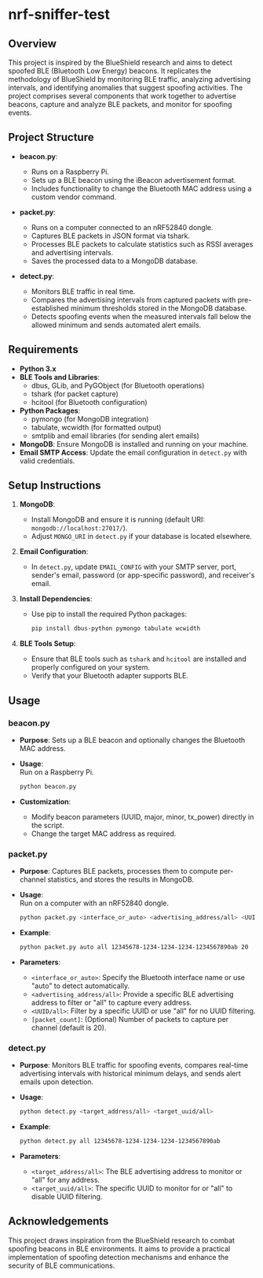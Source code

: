 # nrf-sniffer-test

## Overview

This project is inspired by the BlueShield research and aims to detect spoofed BLE (Bluetooth Low Energy) beacons. It replicates the methodology of BlueShield by monitoring BLE traffic, analyzing advertising intervals, and identifying anomalies that suggest spoofing activities. The project comprises several components that work together to advertise beacons, capture and analyze BLE packets, and monitor for spoofing events.

## Project Structure

- **beacon.py**:
  - Runs on a Raspberry Pi.
  - Sets up a BLE beacon using the iBeacon advertisement format.
  - Includes functionality to change the Bluetooth MAC address using a custom vendor command.
- **packet.py**:

  - Runs on a computer connected to an nRF52840 dongle.
  - Captures BLE packets in JSON format via tshark.
  - Processes BLE packets to calculate statistics such as RSSI averages and advertising intervals.
  - Saves the processed data to a MongoDB database.

- **detect.py**:
  - Monitors BLE traffic in real time.
  - Compares the advertising intervals from captured packets with pre-established minimum thresholds stored in the MongoDB database.
  - Detects spoofing events when the measured intervals fall below the allowed minimum and sends automated alert emails.

## Requirements

- **Python 3.x**
- **BLE Tools and Libraries**:
  - dbus, GLib, and PyGObject (for Bluetooth operations)
  - tshark (for packet capture)
  - hcitool (for Bluetooth configuration)
- **Python Packages**:
  - pymongo (for MongoDB integration)
  - tabulate, wcwidth (for formatted output)
  - smtplib and email libraries (for sending alert emails)
- **MongoDB**: Ensure MongoDB is installed and running on your machine.
- **Email SMTP Access**: Update the email configuration in `detect.py` with valid credentials.

## Setup Instructions

1. **MongoDB**:

   - Install MongoDB and ensure it is running (default URI: `mongodb://localhost:27017/`).
   - Adjust `MONGO_URI` in `detect.py` if your database is located elsewhere.

2. **Email Configuration**:

   - In `detect.py`, update `EMAIL_CONFIG` with your SMTP server, port, sender's email, password (or app-specific password), and receiver's email.

3. **Install Dependencies**:

   - Use pip to install the required Python packages:

     ```bash
     pip install dbus-python pymongo tabulate wcwidth
     ```

4. **BLE Tools Setup**:
   - Ensure that BLE tools such as `tshark` and `hcitool` are installed and properly configured on your system.
   - Verify that your Bluetooth adapter supports BLE.

## Usage

### beacon.py

- **Purpose**: Sets up a BLE beacon and optionally changes the Bluetooth MAC address.
- **Usage**:  
  Run on a Raspberry Pi.

  ```bash
  python beacon.py
  ```

- **Customization**:
  - Modify beacon parameters (UUID, major, minor, tx_power) directly in the script.
  - Change the target MAC address as required.

### packet.py

- **Purpose**: Captures BLE packets, processes them to compute per-channel statistics, and stores the results in MongoDB.
- **Usage**:  
  Run on a computer with an nRF52840 dongle.

  ```bash
  python packet.py <interface_or_auto> <advertising_address/all> <UUID/all> [packet_count]
  ```

- **Example**:

  ```bash
  python packet.py auto all 12345678-1234-1234-1234-1234567890ab 20
  ```

- **Parameters**:
  - `<interface_or_auto>`: Specify the Bluetooth interface name or use "auto" to detect automatically.
  - `<advertising_address/all>`: Provide a specific BLE advertising address to filter or "all" to capture every address.
  - `<UUID/all>`: Filter by a specific UUID or use "all" for no UUID filtering.
  - `[packet_count]`: (Optional) Number of packets to capture per channel (default is 20).

### detect.py

- **Purpose**: Monitors BLE traffic for spoofing events, compares real-time advertising intervals with historical minimum delays, and sends alert emails upon detection.
- **Usage**:

  ```bash
  python detect.py <target_address/all> <target_uuid/all>
  ```

- **Example**:

  ```bash
  python detect.py all 12345678-1234-1234-1234-1234567890ab
  ```

- **Parameters**:
  - `<target_address/all>`: The BLE advertising address to monitor or "all" for any address.
  - `<target_uuid/all>`: The specific UUID to monitor for or "all" to disable UUID filtering.

## Acknowledgements

This project draws inspiration from the BlueShield research to combat spoofing beacons in BLE environments. It aims to provide a practical implementation of spoofing detection mechanisms and enhance the security of BLE communications.
